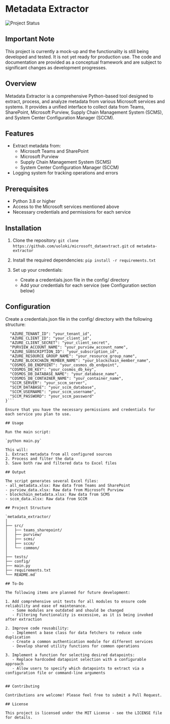 # Metadata Extractor

![Project Status](https://img.shields.io/badge/status-mock--up%20/%20in%20development-orange)

## Important Note

This project is currently a mock-up and the functionality is still being developed and tested. It is not yet ready for production use. The code and documentation are provided as a conceptual framework and are subject to significant changes as development progresses.

## Overview

Metadata Extractor is a comprehensive Python-based tool designed to extract, process, and analyze metadata from various Microsoft services and systems. It provides a unified interface to collect data from Teams, SharePoint, Microsoft Purview, Supply Chain Management System (SCMS), and System Center Configuration Manager (SCCM).

## Features

- Extract metadata from:
  - Microsoft Teams and SharePoint
  - Microsoft Purview
  - Supply Chain Management System (SCMS)
  - System Center Configuration Manager (SCCM)
- Logging system for tracking operations and errors

## Prerequisites

- Python 3.8 or higher
- Access to the Microsoft services mentioned above
- Necessary credentials and permissions for each service

## Installation

1. Clone the repository:
   `git clone https://github.com/uoloki/microsoft_dataextract.git`
   `cd metadata-extractor`

2. Install the required dependencies:
   `pip install -r requirements.txt`

3. Set up your credentials:
   - Create a credentials.json file in the config/ directory
   - Add your credentials for each service (see Configuration section below)

## Configuration

Create a credentials.json file in the config/ directory with the following structure:

```{
  "AZURE_TENANT_ID": "your_tenant_id",
  "AZURE_CLIENT_ID": "your_client_id",
  "AZURE_CLIENT_SECRET": "your_client_secret",
  "PURVIEW_ACCOUNT_NAME": "your_purview_account_name",
  "AZURE_SUBSCRIPTION_ID": "your_subscription_id",
  "AZURE_RESOURCE_GROUP_NAME": "your_resource_group_name",
  "AZURE_BLOCKCHAIN_MEMBER_NAME": "your_blockchain_member_name",
  "COSMOS_DB_ENDPOINT": "your_cosmos_db_endpoint",
  "COSMOS_DB_KEY": "your_cosmos_db_key",
  "COSMOS_DB_DATABASE_NAME": "your_database_name",
  "COSMOS_DB_CONTAINER_NAME": "your_container_name",
  "SCCM_SERVER": "your_sccm_server",
  "SCCM_DATABASE": "your_sccm_database",
  "SCCM_USERNAME": "your_sccm_username",
  "SCCM_PASSWORD": "your_sccm_password"
}```

Ensure that you have the necessary permissions and credentials for each service you plan to use.

## Usage

Run the main script:

`python main.py`

This will:
1. Extract metadata from all configured sources
2. Process and filter the data
3. Save both raw and filtered data to Excel files

## Output

The script generates several Excel files:
- all_metadata.xlsx: Raw data from Teams and SharePoint
- purview_data.xlsx: Raw data from Microsoft Purview
- blockchain_metadata.xlsx: Raw data from SCMS
- sccm_data.xlsx: Raw data from SCCM

## Project Structure

`metadata_extractor/
│
├── src/
│   ├── teams_sharepoint/
│   ├── purview/
│   ├── scms/
│   ├── sccm/
│   └── common/
│
├── tests/
├── config/
├── main.py
├── requirements.txt
└── README.md`

## To-Do

The following items are planned for future development:

1. Add comprehensive unit tests for all modules to ensure code reliability and ease of maintenance.
   - Some modules are outdated and should be changed
   - Filtering functionality is excessive, as it is being invoked after extraction

2. Improve code reusability:
   - Implement a base class for data fetchers to reduce code duplication
   - Create a common authentication module for different services
   - Develop shared utility functions for common operations

3. Implement a function for selecting desired datapoints:
   - Replace hardcoded datapoint selection with a configurable approach
   - Allow users to specify which datapoints to extract via a configuration file or command-line arguments


## Contributing

Contributions are welcome! Please feel free to submit a Pull Request.

## License

This project is licensed under the MIT License - see the LICENSE file for details.